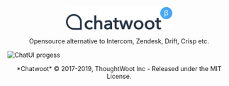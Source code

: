 <p align="center">
<img src=".github/woot-logo.svg" alt="Woot-logo" width="240">

<div align="center">Opensource alternative to Intercom, Zendesk, Drift, Crisp etc.</div>

![ChatUI progess](https://chatwoot.com/images/dashboard-screen.png)

<div align="center">*Chatwoot* &copy; 2017-2019, ThoughtWoot Inc - Released under the MIT License.
</div>
</p>
